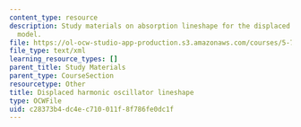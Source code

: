 ```yaml
---
content_type: resource
description: Study materials on absorption lineshape for the displaced harmonic oscillator
  model.
file: https://ol-ocw-studio-app-production.s3.amazonaws.com/courses/5-74-introductory-quantum-mechanics-ii-spring-2009/c28373b4dc4ec710011f8f786fe0dc1f_MIT5_74s09_study03.xmcd
file_type: text/xml
learning_resource_types: []
parent_title: Study Materials
parent_type: CourseSection
resourcetype: Other
title: Displaced harmonic oscillator lineshape
type: OCWFile
uid: c28373b4-dc4e-c710-011f-8f786fe0dc1f
---
```

